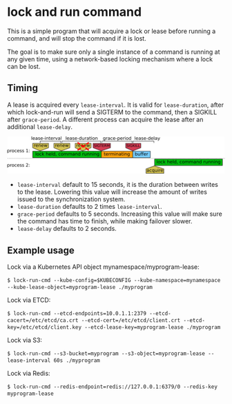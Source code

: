 lock and run command
====================

This is a simple program that will acquire a lock or lease before running a command, and will stop the command if it is lost.

The goal is to make sure only a single instance of a command is running at any given time, using a network-based locking mechanism where a lock can be lost.

Timing
------

A lease is acquired every `lease-interval`. It is valid for `lease-duration`, after which lock-and-run will send a SIGTERM to the command, then a SIGKILL after `grace-period`. A different process can acquire the lease after an additional `lease-delay`.

![Visual timeline](timeline.png)

* `lease-interval` default to 15 seconds, it is the duration between writes to the lease. Lowering this value will increase the amount of writes issued to the synchronization system.
* `lease-duration` defaults to 2 times `lease-interval`.
* `grace-period` defaults to 5 seconds. Increasing this value will make sure the command has time to finish, while making failover slower.
* `lease-delay` defaults to 2 seconds.

Example usage
-------------

Lock via a Kubernetes API object mynamespace/myprogram-lease:

```
$ lock-run-cmd --kube-config=$KUBECONFIG --kube-namespace=mynamespace --kube-lease-object=myprogram-lease ./myprogram
```

Lock via ETCD:

```
$ lock-run-cmd --etcd-endpoints=10.0.1.1:2379 --etcd-cacert=/etc/etcd/ca.crt --etcd-cert=/etc/etcd/client.crt --etcd-key=/etc/etcd/client.key --etcd-lease-key=myprogram-lease ./myprogram
```

Lock via S3:

```
$ lock-run-cmd --s3-bucket=myprogram --s3-object=myprogram-lease --lease-interval 60s ./myprogram
```

Lock via Redis:

```
$ lock-run-cmd --redis-endpoint=redis://127.0.0.1:6379/0 --redis-key myprogram-lease
```
